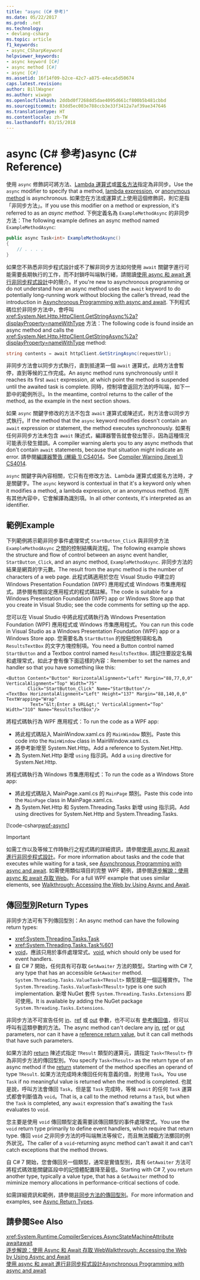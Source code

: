 ```yaml
---
title: "async (C# 參考)"
ms.date: 05/22/2017
ms.prod: .net
ms.technology:
- devlang-csharp
ms.topic: article
f1_keywords:
- async_CSharpKeyword
helpviewer_keywords:
- async keyword [C#]
- async method [C#]
- async [C#]
ms.assetid: 16f14f09-b2ce-42c7-a875-e4eca5d50674
caps.latest.revision: 
author: BillWagner
ms.author: wiwagn
ms.openlocfilehash: 2ddbd0f7268dd5dae4095d661cf800b5b481cbbd
ms.sourcegitcommit: 83dd5ec003e788ccb3e33f3412a7af39ae347646
ms.translationtype: HT
ms.contentlocale: zh-TW
ms.lasthandoff: 03/15/2018
---
```

# <a name="async-c-reference"></a><span data-ttu-id="d0720-102">async (C# 參考)</span><span class="sxs-lookup"><span data-stu-id="d0720-102">async (C# Reference)</span></span>
<span data-ttu-id="d0720-103">使用 `async` 修飾詞可將方法、[Lambda 運算式](../../../csharp/programming-guide/statements-expressions-operators/lambda-expressions.md)或[匿名方法](../../../csharp/programming-guide/statements-expressions-operators/anonymous-methods.md)指定為非同步。</span><span class="sxs-lookup"><span data-stu-id="d0720-103">Use the `async` modifier to specify that a method, [lambda expression](../../../csharp/programming-guide/statements-expressions-operators/lambda-expressions.md), or [anonymous method](../../../csharp/programming-guide/statements-expressions-operators/anonymous-methods.md) is asynchronous.</span></span> <span data-ttu-id="d0720-104">如果您在方法或運算式上使用這個修飾詞，則它是指「非同步方法」。</span><span class="sxs-lookup"><span data-stu-id="d0720-104">If you use this modifier on a method or expression, it's referred to as an *async method*.</span></span> <span data-ttu-id="d0720-105">下例定義名為 `ExampleMethodAsync` 的非同步方法：</span><span class="sxs-lookup"><span data-stu-id="d0720-105">The following example defines an async method named `ExampleMethodAsync`:</span></span> 
  
```csharp  
public async Task<int> ExampleMethodAsync()  
{  
    // . . . .  
}  
```  
 
<span data-ttu-id="d0720-106">如果您不熟悉非同步程式設計或不了解非同步方法如何使用 `await` 關鍵字進行可能需要長期執行的工作，而不封鎖呼叫端執行緒，請閱讀[使用 async 和 await 進行非同步程式設計](../../../csharp/programming-guide/concepts/async/index.md)中的簡介。</span><span class="sxs-lookup"><span data-stu-id="d0720-106">If you're new to asynchronous programming or do not understand how an async method uses the `await` keyword to do potentially long-running work without blocking the caller’s thread, read the introduction in [Asynchronous Programming with async and await](../../../csharp/programming-guide/concepts/async/index.md).</span></span> <span data-ttu-id="d0720-107">下列程式碼位於非同步方法中，會呼叫 <xref:System.Net.Http.HttpClient.GetStringAsync%2a?displayProperty=nameWithType> 方法：</span><span class="sxs-lookup"><span data-stu-id="d0720-107">The following code is found inside an async method and calls the <xref:System.Net.Http.HttpClient.GetStringAsync%2a?displayProperty=nameWithType> method:</span></span> 
  
```csharp  
string contents = await httpClient.GetStringAsync(requestUrl);  
```  
  
<span data-ttu-id="d0720-108">非同步方法會以同步方式執行，直到抵達第一個 `await` 運算式，此時方法會暫停，直到等候的工作完成。</span><span class="sxs-lookup"><span data-stu-id="d0720-108">An async method runs synchronously until it reaches its first `await` expression, at which point the method is suspended until the awaited task is complete.</span></span> <span data-ttu-id="d0720-109">同時，控制項會返回方法的呼叫端，如下一節中的範例所示。</span><span class="sxs-lookup"><span data-stu-id="d0720-109">In the meantime, control returns to the caller of the method, as the example in the next section shows.</span></span>  
  
<span data-ttu-id="d0720-110">如果 `async` 關鍵字修改的方法不包含 `await` 運算式或陳述式，則方法會以同步方式執行。</span><span class="sxs-lookup"><span data-stu-id="d0720-110">If the method that the `async` keyword modifies doesn't contain an `await` expression or statement, the method executes synchronously.</span></span> <span data-ttu-id="d0720-111">如果有任何非同步方法未包含 `await` 陳述式，編譯器警告就會發出警示，因為這種情況可能表示發生錯誤。</span><span class="sxs-lookup"><span data-stu-id="d0720-111">A compiler warning alerts you to any async methods that don't contain `await` statements, because that situation might indicate an error.</span></span> <span data-ttu-id="d0720-112">請參閱[編譯器警告 (層級 1) CS4014](../../../csharp/language-reference/compiler-messages/cs4014.md)。</span><span class="sxs-lookup"><span data-stu-id="d0720-112">See [Compiler Warning (level 1) CS4014](../../../csharp/language-reference/compiler-messages/cs4014.md).</span></span>  
  
 <span data-ttu-id="d0720-113">`async` 關鍵字與內容相關，它只有在修改方法、Lambda 運算式或匿名方法時，才是關鍵字。</span><span class="sxs-lookup"><span data-stu-id="d0720-113">The `async` keyword is contextual in that it's a keyword only when it modifies a method, a lambda expression, or an anonymous method.</span></span> <span data-ttu-id="d0720-114">在所有其他內容中，它會解譯為識別項。</span><span class="sxs-lookup"><span data-stu-id="d0720-114">In all other contexts, it's interpreted as an identifier.</span></span>  
  
## <a name="example"></a><span data-ttu-id="d0720-115">範例</span><span class="sxs-lookup"><span data-stu-id="d0720-115">Example</span></span>  
<span data-ttu-id="d0720-116">下列範例將示範非同步事件處理常式 `StartButton_Click` 與非同步方法 `ExampleMethodAsync` 之間的控制結構與流程。</span><span class="sxs-lookup"><span data-stu-id="d0720-116">The following example shows the structure and flow of control between an async event handler, `StartButton_Click`, and an async method, `ExampleMethodAsync`.</span></span> <span data-ttu-id="d0720-117">非同步方法的結果是網頁的字元數。</span><span class="sxs-lookup"><span data-stu-id="d0720-117">The result from the async method is the number of characters of a web page.</span></span> <span data-ttu-id="d0720-118">此程式碼適用於您在 Visual Studio 中建立的 Windows Presentation Foundation (WPF) 應用程式或 Windows 市集應用程式。請參閱有關設定應用程式的程式碼註解。</span><span class="sxs-lookup"><span data-stu-id="d0720-118">The code is suitable for a Windows Presentation Foundation (WPF) app or Windows Store app that you create in Visual Studio; see the code comments for setting up the app.</span></span>  

<span data-ttu-id="d0720-119">您可以在 Visual Studio 中將此程式碼執行為 Windows Presentation Foundation (WPF) 應用程式或 Windows 市集應用程式。</span><span class="sxs-lookup"><span data-stu-id="d0720-119">You can run this code in Visual Studio as a Windows Presentation Foundation (WPF) app or a Windows Store app.</span></span> <span data-ttu-id="d0720-120">您需要名為 `StartButton` 的按鈕控制項和名為 `ResultsTextBox` 的文字方塊控制項。</span><span class="sxs-lookup"><span data-stu-id="d0720-120">You need a Button control named `StartButton` and a Textbox control named `ResultsTextBox`.</span></span> <span data-ttu-id="d0720-121">請記住要設定名稱和處理常式，如此才會有像下面這樣的內容：</span><span class="sxs-lookup"><span data-stu-id="d0720-121">Remember to set the names and handler so that you have something like this:</span></span>  

```xaml
<Button Content="Button" HorizontalAlignment="Left" Margin="88,77,0,0" VerticalAlignment="Top" Width="75"  
        Click="StartButton_Click" Name="StartButton"/>  
<TextBox HorizontalAlignment="Left" Height="137" Margin="88,140,0,0" TextWrapping="Wrap"   
         Text="&lt;Enter a URL&gt;" VerticalAlignment="Top" Width="310" Name="ResultsTextBox"/>  
```
  
<span data-ttu-id="d0720-122">將程式碼執行為 WPF 應用程式：</span><span class="sxs-lookup"><span data-stu-id="d0720-122">To run the code as a WPF app:</span></span>  

- <span data-ttu-id="d0720-123">將此程式碼貼入 MainWindow.xaml.cs 的 `MainWindow` 類別。</span><span class="sxs-lookup"><span data-stu-id="d0720-123">Paste this code into the `MainWindow` class in MainWindow.xaml.cs.</span></span>  
- <span data-ttu-id="d0720-124">將參考新增至 System.Net.Http。</span><span class="sxs-lookup"><span data-stu-id="d0720-124">Add a reference to System.Net.Http.</span></span>  
- <span data-ttu-id="d0720-125">為 System.Net.Http 新增 `using` 指示詞。</span><span class="sxs-lookup"><span data-stu-id="d0720-125">Add a `using` directive for System.Net.Http.</span></span>  
  
<span data-ttu-id="d0720-126">將程式碼執行為 Windows 市集應用程式：</span><span class="sxs-lookup"><span data-stu-id="d0720-126">To run the code as a Windows Store app:</span></span>  
- <span data-ttu-id="d0720-127">將此程式碼貼入 MainPage.xaml.cs 的 `MainPage` 類別。</span><span class="sxs-lookup"><span data-stu-id="d0720-127">Paste this code into the `MainPage` class in MainPage.xaml.cs.</span></span>  
- <span data-ttu-id="d0720-128">為 System.Net.Http 和 System.Threading.Tasks 新增 using 指示詞。</span><span class="sxs-lookup"><span data-stu-id="d0720-128">Add using directives for System.Net.Http and System.Threading.Tasks.</span></span>  
  
[!code-csharp[wpf-async](../../../../samples/snippets/csharp/language-reference/keywords/async/wpf/mainwindow.xaml.cs#1)]
  
> [!IMPORTANT]
>  <span data-ttu-id="d0720-129">如需工作以及等候工作時執行之程式碼的詳細資訊，請參閱[使用 async 和 await 進行非同步程式設計](../../../csharp/programming-guide/concepts/async/index.md)。</span><span class="sxs-lookup"><span data-stu-id="d0720-129">For more information about tasks and the code that executes while waiting for a task, see [Asynchronous Programming with async and await](../../../csharp/programming-guide/concepts/async/index.md).</span></span> <span data-ttu-id="d0720-130">如需使用類似項目的完整 WPF 範例，請參閱[逐步解說：使用 async 和 await 存取 Web](../../../csharp/programming-guide/concepts/async/walkthrough-accessing-the-web-by-using-async-and-await.md)。</span><span class="sxs-lookup"><span data-stu-id="d0720-130">For a full WPF example that uses similar elements, see [Walkthrough: Accessing the Web by Using Async and Await](../../../csharp/programming-guide/concepts/async/walkthrough-accessing-the-web-by-using-async-and-await.md).</span></span>  
  
## <a name="return-types"></a><span data-ttu-id="d0720-131">傳回型別</span><span class="sxs-lookup"><span data-stu-id="d0720-131">Return Types</span></span>  
<span data-ttu-id="d0720-132">非同步方法可有下列傳回型別：</span><span class="sxs-lookup"><span data-stu-id="d0720-132">An async method can have the following return types:</span></span>

- <xref:System.Threading.Tasks.Task>
- <xref:System.Threading.Tasks.Task%601>
- <span data-ttu-id="d0720-133">[void](../../../csharp/language-reference/keywords/void.md)，應該只用於事件處理常式。</span><span class="sxs-lookup"><span data-stu-id="d0720-133">[void](../../../csharp/language-reference/keywords/void.md), which should only be used for event handlers.</span></span>
- <span data-ttu-id="d0720-134">自 C# 7 開始，任何具有可存取 `GetAwaiter` 方法的類型。</span><span class="sxs-lookup"><span data-stu-id="d0720-134">Starting with C# 7, any type that has an accessible `GetAwaiter` method.</span></span> <span data-ttu-id="d0720-135">`System.Threading.Tasks.ValueTask<TResult>` 類型就是一個這種實作。</span><span class="sxs-lookup"><span data-stu-id="d0720-135">The `System.Threading.Tasks.ValueTask<TResult>` type is one such implementation.</span></span> <span data-ttu-id="d0720-136">新增 NuGet 套件 `System.Threading.Tasks.Extensions` 即可使用。</span><span class="sxs-lookup"><span data-stu-id="d0720-136">It is available by adding the NuGet package `System.Threading.Tasks.Extensions`.</span></span> 

<span data-ttu-id="d0720-137">非同步方法不可宣告任何 [in](../../../csharp/language-reference/keywords/in-parameter-modifier.md)、[ref](../../../csharp/language-reference/keywords/ref.md) 或 [out](../../../csharp/language-reference/keywords/out-parameter-modifier.md) 參數，也不可以有 [參考傳回值](../../programming-guide/classes-and-structs/ref-returns.md)，但可以呼叫有這類參數的方法。</span><span class="sxs-lookup"><span data-stu-id="d0720-137">The async method can't declare any [in](../../../csharp/language-reference/keywords/in-parameter-modifier.md), [ref](../../../csharp/language-reference/keywords/ref.md) or [out](../../../csharp/language-reference/keywords/out-parameter-modifier.md) parameters, nor can it have a [reference return value](../../programming-guide/classes-and-structs/ref-returns.md), but it can call methods that have such parameters.</span></span>  
  
<span data-ttu-id="d0720-138">如果方法的 [return](../../../csharp/language-reference/keywords/return.md) 陳述式指定 `TResult` 類型的運算元，請指定 `Task<TResult>` 作為非同步方法的傳回型別。</span><span class="sxs-lookup"><span data-stu-id="d0720-138">You specify `Task<TResult>` as the return type of an async method if the [return](../../../csharp/language-reference/keywords/return.md) statement of the method specifies an operand of type `TResult`.</span></span> <span data-ttu-id="d0720-139">如果方法完成時未傳回任何有意義的值，則使用 `Task`。</span><span class="sxs-lookup"><span data-stu-id="d0720-139">You use `Task` if no meaningful value is returned when the method is completed.</span></span> <span data-ttu-id="d0720-140">也就是說，呼叫方法會傳回 `Task`，但是當 `Task` 完成時，等候 `await` 的任何 `Task` 運算式都會判斷值為 `void`。</span><span class="sxs-lookup"><span data-stu-id="d0720-140">That is, a call to the method returns a `Task`, but when the `Task` is completed, any `await` expression that's awaiting the `Task` evaluates to `void`.</span></span>  
  
<span data-ttu-id="d0720-141">您主要是使用 `void` 傳回類型定義需要該傳回類型的事件處理常式。</span><span class="sxs-lookup"><span data-stu-id="d0720-141">You use the `void` return type primarily to define event handlers, which require that return type.</span></span> <span data-ttu-id="d0720-142">傳回 `void` 之非同步方法的呼叫端無法等候它，而且無法攔截方法擲回的例外狀況。</span><span class="sxs-lookup"><span data-stu-id="d0720-142">The caller of a `void`-returning async method can't await it and can't catch exceptions that the method throws.</span></span>  

<span data-ttu-id="d0720-143">自 C# 7 開始，您會傳回另一個類型，通常是實值型別，具有 `GetAwaiter` 方法可將程式碼效能關鍵區段中的記憶體配置降至最低。</span><span class="sxs-lookup"><span data-stu-id="d0720-143">Starting with C# 7, you return another type, typically a value type, that has a `GetAwaiter` method to miminize memory allocations in performance-critical sections of code.</span></span> 

<span data-ttu-id="d0720-144">如需詳細資訊和範例，請參閱[非同步方法的傳回型別](../../../csharp/programming-guide/concepts/async/async-return-types.md)。</span><span class="sxs-lookup"><span data-stu-id="d0720-144">For more information and examples, see [Async Return Types](../../../csharp/programming-guide/concepts/async/async-return-types.md).</span></span>  
  
## <a name="see-also"></a><span data-ttu-id="d0720-145">請參閱</span><span class="sxs-lookup"><span data-stu-id="d0720-145">See Also</span></span>  
 <xref:System.Runtime.CompilerServices.AsyncStateMachineAttribute>  
 [<span data-ttu-id="d0720-146">await</span><span class="sxs-lookup"><span data-stu-id="d0720-146">await</span></span>](../../../csharp/language-reference/keywords/await.md)  
 [<span data-ttu-id="d0720-147">逐步解說：使用 Async 和 Await 存取 Web</span><span class="sxs-lookup"><span data-stu-id="d0720-147">Walkthrough: Accessing the Web by Using Async and Await</span></span>](../../../csharp/programming-guide/concepts/async/walkthrough-accessing-the-web-by-using-async-and-await.md)  
 [<span data-ttu-id="d0720-148">使用 async 和 await 進行非同步程式設計</span><span class="sxs-lookup"><span data-stu-id="d0720-148">Asynchronous Programming with async and await</span></span>](../../../csharp/programming-guide/concepts/async/index.md)
